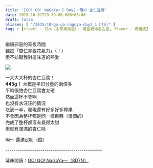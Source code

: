 ```yaml
---
title: '[GO! GO! NaGoYa～] Day2：俺の 杏仁豆腐'
date: 2015-10-01T23:39:00.000+08:00
draft: false
aliases: [ "/2015/10/go-go-nagoya-day2_1.html" ]
tags : [travel - 日本（中部東海道）・ 尾張愛知名古屋, flavor - 螞蟻族]
---
```


繼續邪惡的宵夜時間  
雖然「杏仁亦要花氣力」（！）  
但不妨礙我對這味道的熱愛  

![](https://c1.staticflickr.com/1/652/21748651256_471db6f2db_z.jpg)

一大大大杯的杏仁豆腐！  
**445g！** 大概是平日分量的兩倍多  
平時很怕杏仁豆腐會太硬  
然而這杯不會啊  
也沒有水汪汪的情況  
吃到一半，發現還有好多好多椰果  
不會因為整杯都是同一樣東西（很悶的）  
完成了整杯都沒有覺得太甜  
但就有滿滿的杏仁味  
  
啊～ 還滿足呢（飽）  
  
\-----------------------------------------------  
  
延伸閱讀：[GO! GO! NaGoYa～（8D7N）](http://www.hidie.net/2015/11/go-go-nagoya8d7n.html)
